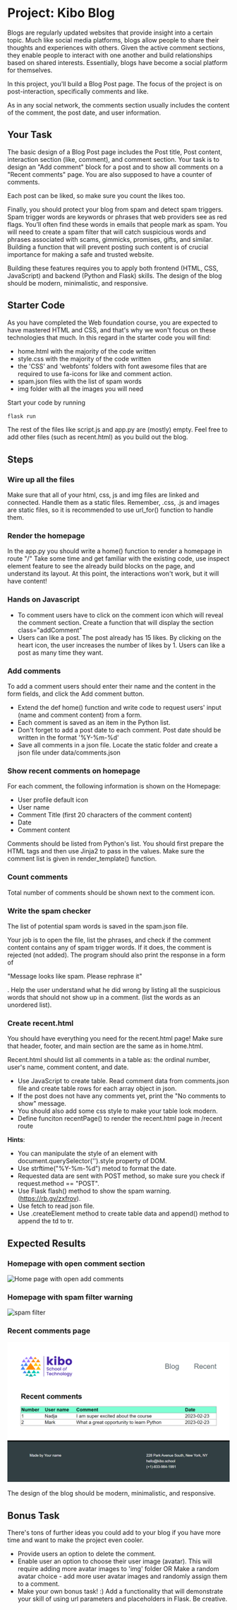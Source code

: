 # Project: Kibo Blog

Blogs are regularly updated websites that provide insight into a certain topic. Much like social media platforms, blogs allow people to share their thoughts and experiences with others. Given the active comment sections, they enable people to interact with one another and build relationships based on shared interests. Essentially, blogs have become a social platform for themselves.

In this project, you'll build a Blog Post page. The focus of the project is on post-interaction, specifically comments and like.

As in any social network, the comments section usually includes the content of the comment, the post date, and user information.

## Your Task

The basic design of a Blog Post page includes the Post title, Post content, interaction section (like, comment), and comment section.
Your task is to design an "Add comment" block for a post and to show all comments on a "Recent comments" page.
You are also supposed to have a counter of comments.

Each post can be liked, so make sure you count the likes too.

Finally, you should protect your blog from spam and detect spam triggers. Spam trigger words are keywords or phrases that web providers see as red flags. You’ll often find these words in emails that people mark as spam. You will need to create a spam filter that will catch suspicious words and phrases associated with scams, gimmicks, promises, gifts, and similar. Building a function that will prevent posting such content is of crucial importance for making a safe and trusted website.

Building these features requires you to apply both frontend (HTML, CSS, JavaScript) and backend (Python and Flask) skills.
The design of the blog should be modern, minimalistic, and responsive.

## Starter Code

As you have completed the Web foundation course, you are expected to have mastered HTML and CSS, and that's why we won't focus on these technologies that much. In this regard in the starter code you will find:

- home.html with the majority of the code written
- style.css with the majority of the code written
- the 'CSS' and 'webfonts' folders with font awesome files that are required to use fa-icons for like and comment action.
- spam.json files with the list of spam words
- img folder with all the images you will need

Start your code by running 

```sh
flask run
```

The rest of the files like script.js and app.py are (mostly) empty. Feel free to add other files (such as recent.html) as you build out the blog.

## Steps

### Wire up all the files

Make sure that all of your html, css, js and img files are linked and connected.
Handle them as a static files.
Remember, .css, .js and images are static files, so it is recommended to use url_for() function to handle them.

### Render the homepage

In the app.py you should write a home() function to render a homepage in route "/"
Take some time and get familiar with the existing code, use inspect element feature to see the already build blocks on the page, and understand its layout.
At this point, the interactions won't work, but it will have content!

### Hands on Javascript

- To comment users have to click on the comment icon which will reveal the comment section. Create a function that will display the section class="addComment"
- Users can like a post. The post already has 15 likes. By clicking on the heart icon, the user increases the number of likes by 1. Users can like a post as many time they want. 

### Add comments 
To add a comment users should enter their name and the content in the form fields, and click the Add comment button.
  
- Extend the def home() function and write code to request users' input (name and comment content) from a form.
- Each comment is saved as an item in the Python list.
- Don't forget to add a post date to each comment. Post date should be written in the format '%Y-%m-%d'
- Save all comments in a json file. Locate the static folder and create a json file under data/comments.json

### Show recent comments on homepage
  
For each comment, the following information is shown on the Homepage:
  - User profile default icon
  - User name
  - Comment Title (first 20 characters of the comment content)
  - Date
  - Comment content 

Comments should be listed from Python's list.
You should first prepare the HTML tags and then use Jinja2 to pass in the values.
Make sure the comment list is given in render_template() function.

### Count comments

Total number of comments should be shown next to the comment icon.

### Write the spam checker
  
The list of potential spam words is saved in the spam.json file.
  
Your job is to open the file, list the phrases, and check if the comment content contains any of spam trigger words.
If it does, the comment is rejected (not added).
The program should also print the response in a form of <p> "Message looks like spam. Please rephrase it" </p>.
Help the user understand what he did wrong by listing all the suspicious words that should not show up in a comment. (list the words as an unordered list).

### Create recent.html
 
You should have everything you need for the recent.html page! Make sure that header, footer, and main section are the same as in home.html.

Recent.html should list all comments in a table as: the ordinal number, user's name, comment content, and date.

- Use JavaScript to create table. Read comment data from comments.json file and create table rows for each array object in json.
- If the post does not have any comments yet, print the "No comments to show" message.
- You should also add some css style to make your table look modern.
- Define funciton recentPage() to render the recent.html page in /recent route
  
**Hints**:

- You can manipulate the style of an element with document.querySelector('').style property of DOM.
- Use strftime("%Y-%m-%d") metod to format the date.
- Requested data are sent with POST method, so make sure you check  if request.method == "POST".
- Use Flask flash() method to show the spam warning. (https://rb.gy/zxfrov).
- Use fetch to read json file.
- Use .createElement method to create table data and append() method to append the td to tr.

## Expected Results

### Homepage with open comment section

![Home page with open add comments](https://github.com/nadjazaric/curriculum-hometask/blob/main/Homepage-full%20content.png?raw=true)

### Homepage with spam filter warning

![spam filter](https://github.com/nadjazaric/curriculum-hometask/blob/main/Homepage%20with%20warning%20for%20spam.png?raw=true)

### Recent comments page

![recent filter](https://github.com/nadjazaric/curriculum-hometask/blob/main/Recent%20comments.png?raw=true)

The design of the blog should be modern, minimalistic, and responsive.

## Bonus Task

There's tons of further ideas you could add to your blog if you have more time and want to make the project even cooler.

* Provide users an option to delete the comment.
* Enable user an option to choose their user image (avatar). This will require adding more avatar images to 'img' folder OR Make a random avatar choice - add more user avatar images and randomly assign them to a comment.
* Make your own bonus task! :) Add a functionality that will demonstrate your skill of using url parameters and placeholders in Flask. Be creative.
  
